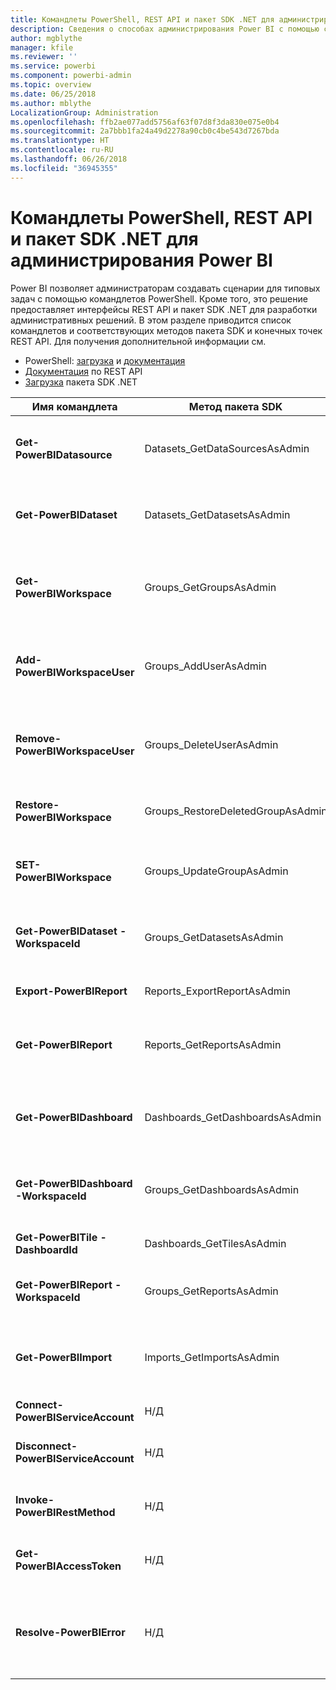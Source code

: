 ```yaml
---
title: Командлеты PowerShell, REST API и пакет SDK .NET для администрирования Power BI
description: Сведения о способах администрирования Power BI с помощью сценариев и API-интерфейсов программирования.
author: mgblythe
manager: kfile
ms.reviewer: ''
ms.service: powerbi
ms.component: powerbi-admin
ms.topic: overview
ms.date: 06/25/2018
ms.author: mblythe
LocalizationGroup: Administration
ms.openlocfilehash: ffb2ae077add5756af63f07d8f3da830e075e0b4
ms.sourcegitcommit: 2a7bbb1fa24a49d2278a90cb0c4be543d7267bda
ms.translationtype: HT
ms.contentlocale: ru-RU
ms.lasthandoff: 06/26/2018
ms.locfileid: "36945355"
---
```

# <a name="powershell-cmdlets-rest-apis-and-net-sdk-for-power-bi-administration"></a>Командлеты PowerShell, REST API и пакет SDK .NET для администрирования Power BI
Power BI позволяет администраторам создавать сценарии для типовых задач с помощью командлетов PowerShell. Кроме того, это решение предоставляет интерфейсы REST API и пакет SDK .NET для разработки административных решений. В этом разделе приводится список командлетов и соответствующих методов пакета SDK и конечных точек REST API. Для получения дополнительной информации см.

  - PowerShell: [загрузка](https://www.powershellgallery.com/packages/MicrosoftPowerBIMgmt/) и [документация](https://docs.microsoft.com/powershell/power-bi/overview?view=powerbi-ps)
  - [Документация](https://docs.microsoft.com/rest/api/power-bi/admin) по REST API
  - [Загрузка](https://www.nuget.org/packages/Microsoft.PowerBI.Api/) пакета SDK .NET 


| **Имя командлета** | **Метод пакета SDK** | **Конечная точка REST API** | **Описание** |
| --- | --- | --- | --- |
| **Get-PowerBIDatasource** | Datasets\_GetDataSourcesAsAdmin | /v1.0/myorg/admin/datasets/{datasetkey}/datasources | Получает источники данных для заданного набора данных. |
| **Get-PowerBIDataset** | Datasets\_GetDatasetsAsAdmin | /v1.0/myorg/admin/datasets | Получает полный список наборов данных в клиенте Power BI. |
| **Get-PowerBIWorkspace** | Groups\_GetGroupsAsAdmin | /v1.0/myorg/admin/groups | Получает полный список рабочих областей в клиенте Power BI. |
| **Add-PowerBIWorkspaceUser** | Groups\_AddUserAsAdmin | /v1.0/myorg/admin/groups/{groupId}/users | Добавляет пользователя в качестве члена в заданную рабочую область. |
| **Remove-PowerBIWorkspaceUser** | Groups\_DeleteUserAsAdmin | /v1.0/myorg/admin/groups/{groupId}/users/{user} | Удаляет пользователя из списка членства в заданной рабочей области. |
| **Restore-PowerBIWorkspace** | Groups\_RestoreDeletedGroupAsAdmin | /v1.0/myorg/admin/groups/{groupId}/restore | Восстанавливает удаленную рабочую область. |
| **SET-PowerBIWorkspace** | Groups\_UpdateGroupAsAdmin | /v1.0/myorg/admin/groups/{groupId} | Обновляет свойства заданной рабочей области. |
| **Get-PowerBIDataset -WorkspaceId** | Groups\_GetDatasetsAsAdmin | /v1.0/myorg/admin/groups/{group\_id}/datasets | Получает наборы данных в заданной рабочей области. |
| **Export-PowerBIReport** | Reports\_ExportReportAsAdmin | Н/Д | Экспортирует отчет в локальный файл. |
| **Get-PowerBIReport** | Reports\_GetReportsAsAdmin | /v1.0/myorg/admin/reports | Получает полный список отчетов в клиенте Power BI. |
| **Get-PowerBIDashboard** | Dashboards\_GetDashboardsAsAdmin | /v1.0/myorg/admin/dashboards | Получает полный список панелей мониторинга в клиенте Power BI. |
| **Get-PowerBIDashboard -WorkspaceId** | Groups\_GetDashboardsAsAdmin | /v1.0/myorg/admin/groups/{group\_id}/dashboards | Получает панели мониторинга в заданной рабочей области. |
| **Get-PowerBITile -DashboardId** | Dashboards\_GetTilesAsAdmin | /v1.0/myorg/admin/dashboards/{dashboard\_id}/tiles | Получает плитки заданной панели мониторинга. |
| **Get-PowerBIReport -WorkspaceId** | Groups\_GetReportsAsAdmin | /v1.0/myorg/admin/groups/{group\_id}/reports | Получает отчеты в заданной рабочей области. |
| **Get-PowerBIImport** | Imports\_GetImportsAsAdmin | /v1.0/myorg/admin/imports | Получает полный список операций импорта в клиенте Power BI. |
| **Connect-PowerBIServiceAccount** | Н/Д | Н/Д | Вход в Power BI и запуск сеанса. |
| **Disconnect-PowerBIServiceAccount** | Н/Д | Н/Д | Выход из Power BI и закрытие существующего сеанса. |
| **Invoke-PowerBIRestMethod** | Н/Д | Н/Д | Отправка произвольных вызовов REST API в Power BI. |
| **Get-PowerBIAccessToken** | Н/Д | Н/Д | Получение маркера доступа Power BI в сеансе. |
| **Resolve-PowerBIError** | Н/Д | Н/Д | Получение подробных сведений об ошибке для неудачных вызовов командлетов. |